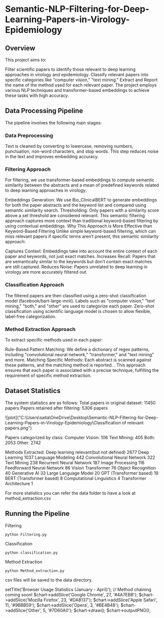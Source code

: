 # Semantic-NLP-Filtering-for-Deep-Learning-Papers-in-Virology-Epidemiology

## Overview
This project aims to:

Filter scientific papers to identify those relevant to deep learning approaches in virology and epidemiology.
Classify relevant papers into specific categories like "computer vision," "text mining."
Extract and Report the name of the method used for each relevant paper.
The project employs various NLP techniques and transformer-based embeddings to achieve these tasks with high accuracy.

## Data Processing Pipeline
The pipeline involves the following main stages:

### Data Preprocessing 
Text is cleaned by converting to lowercase, removing numbers, punctuation, non-word characters, and stop words. This step reduces noise in the text and improves embedding accuracy.

### Filtering Approach
For filtering, we use transformer-based embeddings to compute semantic similarity between the abstracts and a mean of predefined keywords related to deep learning approaches in virology.

Embeddings Generation: We use Bio_ClinicalBERT to generate embeddings for both the paper abstracts and the keyword list and compared using semantic similarity search.
Thresholding: Only papers with a similarity score above a set threshold are considered relevant. This semantic filtering approach captures more context than traditional keyword-based filtering by using contextual embeddings.
Why This Approach is More Effective than Keyword-Based Filtering
Unlike simple keyword-based filtering, which can miss relevant papers if specific terms aren’t present, this semantic similarity approach:

Captures Context: Embeddings take into account the entire context of each paper and keywords, not just exact matches.
Increases Recall: Papers that are semantically similar to the keywords but don’t contain exact matches are still captured.
Reduces Noise: Papers unrelated to deep learning in virology are more accurately filtered out.

### Classification Approach
The filtered papers are then classified using a zero-shot classification model (facebook/bart-large-mnli). Labels such as "computer vision," "text mining," "both," and "other" are used to categorize each paper. Zero-shot classification using scientific language model is chosen to allow flexible, label-free categorization.

### Method Extraction Approach
To extract specific methods used in each paper:

Rule-Based Pattern Matching: We define a dictionary of regex patterns, including "convolutional neural network," "transformer," and "text mining" and more.
Matching Specific Methods: Each abstract is scanned against these patterns, and the matching method is reported. .
This approach ensures that each paper is associated with a precise technique, fulfilling the requirement of specific method extraction.

## Dataset Statistics
The system statistics are as follows:
Total papers in original dataset: 11450 papers
Papers retained after filtering: 5306 papers

![plot]("C:\Users\saita\OneDrive\Desktop\Semantic-NLP-Filtering-for-Deep-Learning-Papers-in-Virology-Epidemiology\Classification of relevant papers.png")

Papers categorized by class:
Computer Vision: 106
Text Mining: 405
Both: 2053
Other: 2742

Methods Extracted:
Deep learning relevant(but not defined)      2677
Deep Learning                                1037
Language Modeling                            442
Convolutional Neural Network                 322
Text Mining                                  238
Recurrent Neural Network                     187
Image Processing                             116
Feedforward Neural Network                   86
Vision Transformer                           76
Object Recognition                           40
Generative AI                                33
Large Language Model                         20
GPT (Transformer based)                      19
BERT (Transformer based)                     8
Computational Linguistics                    4
Transformer Architecture                     1

For more statistics you can refer the data folder to have a look at method_extraction.csv

## Running the Pipeline
Filtering
```
python Filtering.py
```

Classification
```
python classification.py
```

Method Extraction
```
python Method_extraction.py
```
csv files will be saved to the data directory.



<?php
require 'vendor/autoload.php';  // Composer's autoloader.
use SamChristy\PieChart\PieChartGD;

$chart = new PieChartGD(600, 375);

$chart->setTitle('Browser Usage Statistics (January - April)');
// Method chaining coming soon!
$chart->addSlice('Google Chrome',   27, '#4A7EBB');
$chart->addSlice('Mozilla Firefox', 23, '#DA8137');
$chart->addSlice('Apple Safari',    11, '#9BBB59');
$chart->addSlice('Opera',            3, '#BE4B48');
$chart->addSlice('Other',            5, '#7D60A0');

$chart->draw();
$chart->outputPNG();

